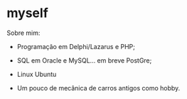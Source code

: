 # myself
Sobre mim:

  - Programação em Delphi/Lazarus e PHP;
  - SQL em Oracle e MySQL... em breve PostGre;
  - Linux Ubuntu

  - Um pouco de mecânica de carros antigos como hobby.

